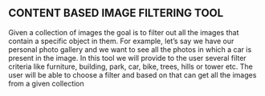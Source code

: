 ## CONTENT BASED IMAGE FILTERING TOOL
Given a collection of images the goal is to filter out all the images that contain a specific object in them. For example, let’s say we have our personal photo gallery and we want to see all the photos in which a car is present in the image. In this tool we will provide to the user several filter criteria like furniture, building, park, car, bike, trees, hills or tower etc. The user will be able to choose a filter and based on that can get all the images from a given collection


